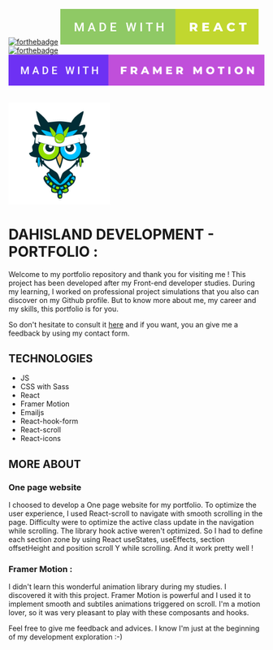 [![forthebadge](https://forthebadge.com/images/badges/made-with-javascript.svg)](https://forthebadge.com)
[![forthebadge](./readme-assets/made-with-react.svg)](https://forthebadge.com)
[![forthebadge](https://forthebadge.com/images/badges/uses-css.svg)](https://forthebadge.com)
[![forthebadge](./readme-assets/made-with-framer-motion.svg)](https://forthebadge.com)

<br/>

<div id="header" align="left">
  <img src="./src/assets/logo.png" width="200"/>
</div>

# DAHISLAND DEVELOPMENT - PORTFOLIO :

Welcome to my portfolio repository and thank you for visiting me !
This project has been developed after my Front-end developer studies.
During my learning, I worked on professional project simulations that you also can discover on my Github profile.
But to know more about me, my career and my skills, this portfolio is for you.

So don't hesitate to consult it [here](https://dahisland.github.io/dahisland-development/) and if you want, you an give me a feedback by using my contact form.

## TECHNOLOGIES

- JS
- CSS with Sass
- React
- Framer Motion
- Emailjs
- React-hook-form
- React-scroll
- React-icons

## MORE ABOUT

### One page website

I choosed to develop a One page website for my portfolio. To optimize the user experience, I used React-scroll to navigate with smooth scrolling in the page.
Difficulty were to optimize the active class update in the navigation while scrolling. The library hook active weren't optimized. So I had to define each section zone by using React useStates, useEffects, section offsetHeight and position scroll Y while scrolling.
And it work pretty well !

### Framer Motion :

I didn't learn this wonderful animation library during my studies. I discovered it with this project.
Framer Motion is powerful and I used it to implement smooth and subtiles animations triggered on scroll.
I'm a motion lover, so it was very pleasant to play with these composants and hooks.

Feel free to give me feedback and advices. I know I'm just at the beginning of my development exploration :-)
